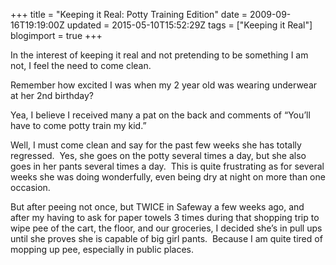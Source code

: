 +++
title = "Keeping it Real: Potty Training Edition"
date = 2009-09-16T19:19:00Z
updated = 2015-05-10T15:52:29Z
tags = ["Keeping it Real"]
blogimport = true 
+++

In the interest of keeping it real and not pretending to be something I am not, I feel the need to come clean.

Remember how excited I was when my 2 year old was wearing underwear at her 2nd birthday? 

Yea, I believe I received many a pat on the back and comments of “You’ll have to come potty train my kid.”

Well, I must come clean and say for the past few weeks she has totally regressed.&#160; Yes, she goes on the potty several times a day, but she also goes in her pants several times a day.&#160; This is quite frustrating as for several weeks she was doing wonderfully, even being dry at night on more than one occasion.&#160; 

But after peeing not once, but TWICE in Safeway a few weeks ago, and after my having to ask for paper towels 3 times during that shopping trip to wipe pee of the cart, the floor, and our groceries, I decided she’s in pull ups until she proves she is capable of big girl pants.&#160; Because I am quite tired of mopping up pee, especially in public places.
